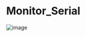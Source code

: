 # Monitor_Serial

![image](https://github.com/Deividadrian/Monitor_Serial/assets/73372786/82e8a43b-1f1e-4eb7-9034-e13f231837d8)
